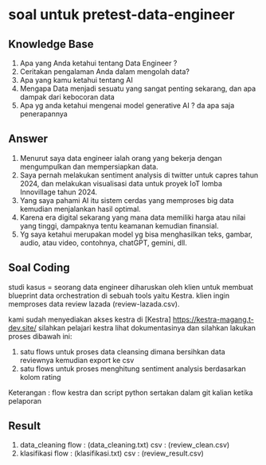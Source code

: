 # soal untuk pretest-data-engineer

## Knowledge Base

1. Apa yang Anda ketahui tentang Data Engineer ?
2. Ceritakan pengalaman Anda dalam mengolah data?
3. Apa yang kamu ketahui tentang AI
4. Mengapa Data menjadi sesuatu yang sangat penting sekarang, dan apa dampak dari kebocoran data
5. Apa yg anda ketahui mengenai model generative AI ? da apa saja penerapannya

## Answer

1. Menurut saya data engineer ialah orang yang bekerja dengan mengumpulkan dan mempersiapkan data.
2. Saya pernah melakukan sentiment analysis di twitter untuk capres tahun 2024, dan melakukan visualisasi data untuk proyek IoT lomba Innovillage tahun 2024.
3. Yang saya pahami AI itu sistem cerdas yang memproses big data kemudian menjalankan hasil optimal.
4. Karena era digital sekarang yang mana data memiliki harga atau nilai yang tinggi, dampaknya tentu keamanan kemudian finansial.
5. Yg saya ketahui merupakan model yg bisa menghasilkan teks, gambar, audio, atau video, contohnya, chatGPT, gemini, dll.

## Soal Coding

studi kasus =
seorang data engineer diharuskan oleh klien untuk membuat
blueprint data orchestration di sebuah tools yaitu Kestra.
klien ingin memproses data review lazada (review-lazada.csv).

kami sudah menyediakan akses kestra di
[Kestra] https://kestra-magang.t-dev.site/
silahkan pelajari kestra lihat dokumentasinya
dan silahkan lakukan proses dibawah ini:

1. satu flows untuk proses data cleansing dimana bersihkan data reviewnya kemudian export ke csv
2. satu flows untuk proses menghitung sentiment analysis berdasarkan kolom rating

Keterangan :
flow kestra dan script python sertakan dalam git kalian ketika pelaporan

## Result

1. data_cleaning
   flow : (data_cleaning.txt)
   csv : (review_clean.csv)
2. klasifikasi
   flow : (klasifikasi.txt)
   csv : (review_result.csv)
